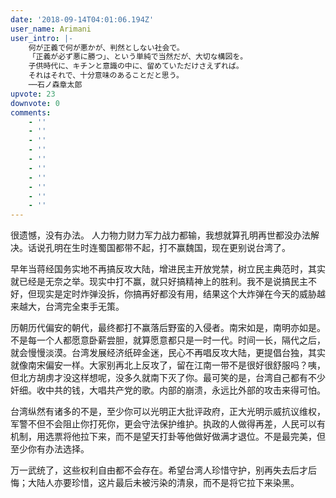 ```yaml
---
date: '2018-09-14T04:01:06.194Z'
user_name: Arimani
user_intro: |-
    何が正義で何が悪かが、判然としない社会で。
    「正義が必ず悪に勝つ」、という単純で当然だが、大切な構図を。
    子供時代に、キチンと意識の中に、留めていただけさえずれば。
    それはそれで、十分意味のあることだと思う。
    ──石ノ森章太郎
upvote: 23
downvote: 0
comments:
    - ''
    - ''
    - ''
    - ''
    - ''
    - ''
    - ''
    - ''
    - ''
    - ''
---
```


很遗憾，没有办法。 人力物力财力军力战力都输，我想就算孔明再世都没办法解决。话说孔明在生时连蜀国都带不起，打不赢魏国，现在更别说台湾了。

早年当蒋经国务实地不再搞反攻大陆，增进民主开放党禁，树立民主典范时，其实就已经是无奈之举。现实中打不赢，就只好搞精神上的胜利。我不是说搞民主不好，但现实是定时炸弹没拆，你搞再好都没有用，结果这个大炸弹在今天的威胁越来越大，台湾完全束手无策。

历朝历代偏安的朝代，最终都打不赢落后野蛮的入侵者。南宋如是，南明亦如是。不是每一个人都愿意卧薪尝胆，就算愿意都只是一时一代。时间一长，隔代之后，就会慢慢淡漠。台湾发展经济纸碎金迷，民心不再唱反攻大陆，更提倡台独，其实就像南宋偏安一样。大家别再北上反攻了，留在江南一带不是很好很舒服吗？咦，但北方胡虏才没这样想呢，没多久就南下灭了你。最可笑的是，台湾自己都有不少奸细。收中共的钱，大唱共产党的歌。内部的崩溃，永远比外部的攻击来得可怕。

台湾纵然有诸多的不是，至少你可以光明正大批评政府，正大光明示威抗议维权，军警不但不会阻止你打死你，更会守法保护维护。执政的人做得再差，人民可以有机制，用选票将他拉下来，而不是望天打卦等他做好做满才退位。不是最完美，但至少你有办法选择。

万一武统了，这些权利自由都不会存在。希望台湾人珍惜守护，别再失去后才后悔；大陆人亦要珍惜，这片最后未被污染的清泉，而不是将它拉下来染黑。
